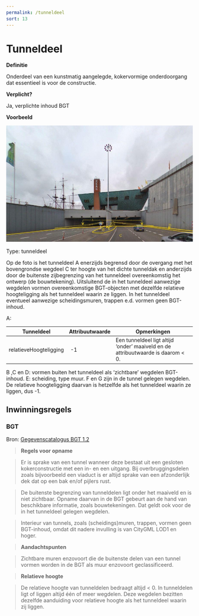 ```yaml
---
permalink: /tunneldeel
sort: 13
---
```


Tunneldeel
==========

**Definitie**

Onderdeel van een kunstmatig aangelegde, kokervormige onderdoorgang dat
essentieel is voor de constructie.

**Verplicht?** 

Ja, verplichte inhoud BGT

**Voorbeeld**

![Type: tunneldeel](media/4b436458d728a1832f3f02866884a927.jpg)

Type: tunneldeel

Op de foto is het tunneldeel A enerzijds begrensd door de overgang met het
bovengrondse wegdeel C ter hoogte van het dichte tunneldak en anderzijds door de
buitenste zijbegrenzing van het tunneldeel overeenkomstig het ontwerp (de
bouwtekening). Uitsluitend de in het tunneldeel aanwezige wegdelen vormen
overeenkomstige BGT-objecten met dezelfde relatieve hoogteligging als het
tunneldeel waarin ze liggen. In het tunneldeel eventueel aanwezige
scheidingsmuren, trappen e.d. vormen geen BGT-inhoud.

A:

| **Tunneldeel**         | **Attribuutwaarde** | **Opmerkingen**                                                                   |
|------------------------|---------------------|-----------------------------------------------------------------------------------|
| relatieveHoogteligging |  -1                 | Een tunneldeel ligt altijd ‘onder’ maaiveld en de attribuutwaarde is daarom \< 0. |

B ,C en D: vormen buiten het tunneldeel als ‘zichtbare’ wegdelen BGT-inhoud. E:
scheiding, type muur. F en G zijn in de tunnel gelegen wegdelen. De relatieve
hoogteligging daarvan is hetzelfde als het tunneldeel waarin ze liggen, dus -1.

Inwinningsregels
----------------

### BGT

Bron: [Gegevenscatalogus BGT
1.2](https://docs.geostandaarden.nl/imgeo/catalogus/bgt/#objectafbakening-tunneldeel)

>   **Regels voor opname**

>   Er is sprake van een tunnel wanneer deze bestaat uit een gesloten
>   kokerconstructie met een in- en een uitgang. Bij overbruggingsdelen zoals
>   bijvoorbeeld een viaduct is er altijd sprake van een afzonderlijk dek dat op
>   een bak en/of pijlers rust.

>   De buitenste begrenzing van tunneldelen ligt onder het maaiveld en is niet
>   zichtbaar. Opname daarvan in de BGT gebeurt aan de hand van beschikbare
>   informatie, zoals bouwtekeningen. Dat geldt ook voor de in het tunneldeel
>   gelegen wegdelen.

>   Interieur van tunnels, zoals (scheidings)muren, trappen, vormen geen
>   BGT-inhoud, omdat dit nadere invulling is van CityGML LOD1 en hoger.

>   **Aandachtspunten**

>   Zichtbare muren enzovoort die de buitenste delen van een tunnel vormen
>   worden in de BGT als muur enzovoort geclassificeerd.

>   **Relatieve hoogte**

>   De relatieve hoogte van tunneldelen bedraagt altijd \< 0. In tunneldelen
>   ligt of liggen altijd één of meer wegdelen. Deze wegdelen bezitten dezelfde
>   aanduiding voor relatieve hoogte als het tunneldeel waarin zij liggen.
